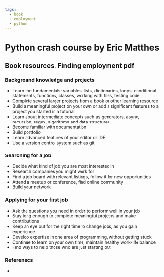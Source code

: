 ```yaml
---
tags:
  - book
  - employment
  - python
---
```


# Python crash course by Eric Matthes

## Book resources, Finding employment pdf

### Background knowledge and projects

- Learn the fundamentals: variables, lists, dictionaries, loops, conditional statements,
  functions, classes, working with files, testing code
- Complete several larger projects from a book or other learning resource
- Build a meaningful project on your own or add a significant features to a project you
  started in a tutorial
- Learn about intermediate concepts such as generators, async, recursion, regex, algorithms
  and data structures...
- Become familiar with documentation
- Build portfolio
- Learn advanced features of your editor or IDE
- Use a version control system such as git

### Searching for a job

- Decide what kind of job you are most interested in
- Research companies you might work for
- Find a job board with relevant listings, follow it for new opportunities
- Attend a meetup or conference, find online community
- Build your network

### Applying for your first job

- Ask the questions you need in order to perform well in your job
- Stay long enough to complete meaningful projects and make contributions
- Keep an eye out for the right time to change jobs, as you gain experience
- Develop expertise in one area of programming, without getting stuck
- Continue to learn on your own time, maintain healthy work-life balance
- Find ways to help those who are just starting out

### Referenecs
  
  - 